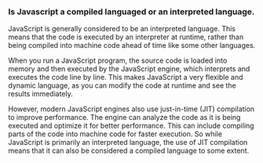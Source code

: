 ### Is Javascript a compiled languaged or an interpreted language. 

JavaScript is generally considered to be an interpreted language. This means that the code is executed by an interpreter at runtime, rather than being compiled into machine code ahead of time like some other languages.

When you run a JavaScript program, the source code is loaded into memory and then executed by the JavaScript engine, which interprets and executes the code line by line. This makes JavaScript a very flexible and dynamic language, as you can modify the code at runtime and see the results immediately.

However, modern JavaScript engines also use just-in-time (JIT) compilation to improve performance. The engine can analyze the code as it is being executed and optimize it for better performance. This can include compiling parts of the code into machine code for faster execution. So while JavaScript is primarily an interpreted language, the use of JIT compilation means that it can also be considered a compiled language to some extent.